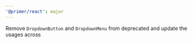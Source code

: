 ```yaml
---
'@primer/react': major
---
```


Remove `DropdownButton` and `DropdownMenu` from deprecated and update the usages across

<!-- Changed components: SelectPanel, ActionList -->
